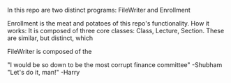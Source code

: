 In this repo are two distinct programs: FileWriter and Enrollment

Enrollment is the meat and potatoes of this repo's functionality.
How it works:
	It is composed of three core classes: Class, Lecture, Section. These are similar, but distinct,
which 

FileWriter is composed of the 





"I would be so down to be the most corrupt finance committee" -Shubham 
"Let's do it, man!" -Harry
